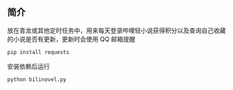 ## 简介

放在青龙或其他定时任务中，用来每天登录哔哩轻小说获得积分以及查询自己收藏的小说是否有更新，更新时会使用 QQ 邮箱提醒

```bash
pip install requests
```

安装依赖后运行

```python
python bilinovel.py
```